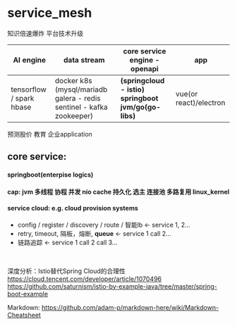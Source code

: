 # service_mesh
知识倍速爆炸  平台技术升级  

AI engine | data stream | **core service engine** - openapi | app 
--- | --- | --- | ---
tensorflow / spark hbase | docker k8s (mysql/mariadb galera - redis sentinel - kafka zookeeper)  | **(springcloud - istio) springboot jvm/go(go-libs)** | vue(or react)/electron

预测股价 教育 企业application



## core service:
#### springboot(enterpise logics)
#### cap: jvm 多线程 协程 并发 nio cache 持久化 选主 连接池 多路复用  linux_kernel
#### service cloud:  e.g. cloud provision systems
* config / register / discovery / route / 智能lb <- service 1, 2...
* retry, timeout, 隔板，熔断, **queue** <- service 1 call 2...
* 链路追踪 <- service 1 call 2 call 3...


<br/>


深度分析：Istio替代Spring Cloud的合理性 https://cloud.tencent.com/developer/article/1070496
https://github.com/saturnism/istio-by-example-java/tree/master/spring-boot-example

Markdown: https://github.com/adam-p/markdown-here/wiki/Markdown-Cheatsheet
